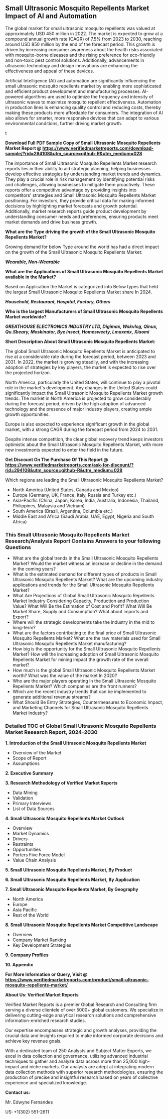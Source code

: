 <h2>Small Ultrasonic Mosquito Repellents Market Impact of AI and Automation</h2><p>The global market for small ultrasonic mosquito repellents was valued at approximately USD 450 million in 2022. The market is expected to grow at a compound annual growth rate (CAGR) of 7.5% from 2023 to 2030, reaching around USD 850 million by the end of the forecast period. This growth is driven by increasing consumer awareness about the health risks associated with mosquito-borne diseases and the rising preference for eco-friendly and non-toxic pest control solutions. Additionally, advancements in ultrasonic technology and design innovations are enhancing the effectiveness and appeal of these devices.</p><p>Artificial Intelligence (AI) and automation are significantly influencing the small ultrasonic mosquito repellents market by enabling more sophisticated and efficient product development and manufacturing processes. AI-powered algorithms are used to optimize the frequency and intensity of ultrasonic waves to maximize mosquito repellent effectiveness. Automation in production lines is enhancing quality control and reducing costs, thereby making these products more affordable for consumers. The integration of AI also allows for smarter, more responsive devices that can adapt to various environmental conditions, further driving market growth.</p>t</p><p id="" class=""><strong>Download Full PDF Sample Copy of Small Ultrasonic Mosquito Repellents Market Report @ <a href="https://www.verifiedmarketreports.com/download-sample/?rid=294108&utm_source=github-R&utm_medium=028" target="_blank">https://www.verifiedmarketreports.com/download-sample/?rid=294108&utm_source=github-R&utm_medium=028</a></strong></p><p>The importance of&nbsp;Small Ultrasonic Mosquito Repellents Market research reports lies in their ability to aid strategic planning, helping businesses develop effective strategies by understanding market trends and dynamics. They play a crucial role in risk management by identifying potential risks and challenges, allowing businesses to mitigate them proactively. These reports offer a competitive advantage by providing insights into competitors' strategies and Small Ultrasonic Mosquito Repellents Market positioning. For investors, they provide critical data for making informed decisions by highlighting market forecasts and growth potential. Additionally, market research reports guide product development by understanding consumer needs and preferences, ensuring products meet market demands and drive business growth.</p><p><strong>What are the&nbsp;Type driving the growth of the Small Ultrasonic Mosquito Repellents Market?</strong></p><p id="" class="">Growing demand for below Type around the world has had a direct impact on the growth of the Small Ultrasonic Mosquito Repellents Market:</p><em><strong>Wearable, Non-Wearable</strong></em></p><strong>What are the&nbsp;Applications&nbsp;of Small Ultrasonic Mosquito Repellents Market available in the Market?</strong></p><p id="" class="">Based on Application the Market is categorized into Below types that held the largest Small Ultrasonic Mosquito Repellents Market share In 2024.</p><em><strong>Household, Restaurant, Hospital, Factory, Others</strong></em></p><strong>Who is the largest Manufacturers of Small Ultrasonic Mosquito Repellents Market worldwide?</strong></p><p><em><strong>GREATHOUSE ELECTRONICS INDUSTRY LTD, Digimax, Wskvlcg, Qinux, Qu.Sbeary, Moskinator, Bye Insect, Homesweety, Lmaxmix, Xiaomi</strong></em></p><p id="" class=""><strong>Short Description About Small Ultrasonic Mosquito Repellents Market:</strong></p><p>The global Small Ultrasonic Mosquito Repellents Market is anticipated to rise at a considerable rate during the forecast period, between 2023 and 2031. In 2022, the market is growing steadily, and with the increasing adoption of strategies by key players, the market is expected to rise over the projected horizon.</p><p>North America, particularly the United States, will continue to play a pivotal role in the market's development. Any changes in the United States could significantly impact the Small Ultrasonic Mosquito Repellents Market growth trends. The market in North America is projected to grow considerably during the forecast period, driven by the high adoption of advanced technology and the presence of major industry players, creating ample growth opportunities.</p><p>Europe is also expected to experience significant growth in the global market, with a strong CAGR during the forecast period from 2024 to 2031.</p><p>Despite intense competition, the clear global recovery trend keeps investors optimistic about the Small Ultrasonic Mosquito Repellents Market, with more new investments expected to enter the field in the future.</p><p id="" class=""><strong>Get Discount On The Purchase Of This Report @ <a href="https://www.verifiedmarketreports.com/ask-for-discount/?rid=294108&utm_source=github-R&utm_medium=028" target="_blank">https://www.verifiedmarketreports.com/ask-for-discount/?rid=294108&utm_source=github-R&utm_medium=028</a></strong></p>Which regions are leading the Small Ultrasonic Mosquito Repellents Market?</p><ul><li>North America (United States, Canada and Mexico)</li><li>Europe (Germany, UK, France, Italy, Russia and Turkey etc.)</li><li>Asia-Pacific (China, Japan, Korea, India, Australia, Indonesia, Thailand, Philippines, Malaysia and Vietnam)</li><li>South America (Brazil, Argentina, Columbia etc.)</li><li>Middle East and Africa (Saudi Arabia, UAE, Egypt, Nigeria and South Africa)</li></ul><h3 id="" class="">This Small Ultrasonic Mosquito Repellents Market Research/Analysis Report Contains Answers to your following Questions</h3><ul><li>What are the global trends in the Small Ultrasonic Mosquito Repellents Market? Would the market witness an increase or decline in the demand in the coming years?</li><li>What is the estimated demand for different types of products in Small Ultrasonic Mosquito Repellents Market? What are the upcoming industry applications and trends for the Small Ultrasonic Mosquito Repellents Market?</li><li>What Are Projections of Global Small Ultrasonic Mosquito Repellents Market Industry Considering Capacity, Production and Production Value? What Will Be the Estimation of Cost and Profit? What Will Be Market Share, Supply and Consumption? What about imports and Export?</li><li>Where will the strategic developments take the industry in the mid to long-term?</li><li>What are the factors contributing to the final price of Small Ultrasonic Mosquito Repellents Market? What are the raw materials used for Small Ultrasonic Mosquito Repellents Market manufacturing?</li><li>How big is the opportunity for the Small Ultrasonic Mosquito Repellents Market? How will the increasing adoption of Small Ultrasonic Mosquito Repellents Market for mining impact the growth rate of the overall market?</li><li>How much is the global Small Ultrasonic Mosquito Repellents Market worth? What was the value of the market In 2020?</li><li>Who are the major players operating in the Small Ultrasonic Mosquito Repellents Market? Which companies are the front runners?</li><li>Which are the recent industry trends that can be implemented to generate additional revenue streams?</li><li>What Should Be Entry Strategies, Countermeasures to Economic Impact, and Marketing Channels for Small Ultrasonic Mosquito Repellents Market Industry?</li></ul><h3 id="" class="">Detailed TOC of Global Small Ultrasonic Mosquito Repellents Market Research Report, 2024-2030</h3><p id="" class=""><strong>1. Introduction of the Small Ultrasonic Mosquito Repellents Market</strong></p><ul><li>Overview of the Market</li><li>Scope of Report</li><li>Assumptions</li></ul><p id="" class=""><strong>2. Executive Summary</strong></p><p id="" class=""><strong>3. Research Methodology of Verified Market Reports</strong></p><ul><li>Data Mining</li><li>Validation</li><li>Primary Interviews</li><li>List of Data Sources</li></ul><p id="" class=""><strong>4. Small Ultrasonic Mosquito Repellents Market Outlook</strong></p><ul><li>Overview</li><li>Market Dynamics</li><li>Drivers</li><li>Restraints</li><li>Opportunities</li><li>Porters Five Force Model</li><li>Value Chain Analysis</li></ul><p id="" class=""><strong>5. Small Ultrasonic Mosquito Repellents Market, By Product</strong></p><p id="" class=""><strong>6. Small Ultrasonic Mosquito Repellents Market, By Application</strong></p><p id="" class=""><strong>7. Small Ultrasonic Mosquito Repellents Market, By Geography</strong></p><ul><li>North America</li><li>Europe</li><li>Asia Pacific</li><li>Rest of the World</li></ul><p id="" class=""><strong>8. Small Ultrasonic Mosquito Repellents Market Competitive Landscape</strong></p><ul><li>Overview</li><li>Company Market Ranking</li><li>Key Development Strategies</li></ul><p id="" class=""><strong>9. Company Profiles</strong></p><p id="" class=""><strong>10. Appendix</strong></p><p id="" class=""><strong>For More Information or Query, Visit @ <a href="https://www.verifiedmarketreports.com/product/small-ultrasonic-mosquito-repellents-market/" target="_blank">https://www.verifiedmarketreports.com/product/small-ultrasonic-mosquito-repellents-market/</a></strong></p><p id="" class=""><strong>About Us: Verified Market Reports</strong></p><p id="" class="">Verified Market Reports is a premier Global Research and Consulting firm serving a diverse clientele of over 5000+ global customers. We specialize in delivering cutting-edge analytical research solutions and comprehensive information-enriched research studies.</p><p id="" class="">Our expertise encompasses strategic and growth analyses, providing the crucial data and insights required to make informed corporate decisions and achieve key revenue goals.</p><p id="" class="">With a dedicated team of 250 Analysts and Subject Matter Experts, we excel in data collection and governance, utilizing advanced industrial techniques to gather and analyze data across more than 25,000 high-impact and niche markets. Our analysts are adept at integrating modern data collection methods with superior research methodologies, ensuring the production of precise and insightful research based on years of collective experience and specialized knowledge.</p><p id="" class=""><strong>Contact us:</strong></p><p id="" class="">Mr. Edwyne Fernandes</p><p id="" class="">US: +1(302) 551-2611</p>